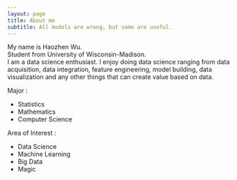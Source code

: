 ```yaml
---
layout: page
title: About me
subtitle: All models are wrong, but some are useful.
---
```


My name is Haozhen Wu.  
Student from University of Wisconsin-Madison.  
I am a data science enthusiast. I enjoy doing data science ranging from data acquisition, data integration, feature engineering, model building, data visualization and any other things that can create value based on data. 

Major :

* Statistics   
* Mathematics
* Computer Science

Area of Interest :

* Data Science
* Machine Learning
* Big Data
* Magic
